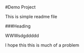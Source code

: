 
#Demo Project 

This is simple readme file

###Heading

WWWsdgddddd 

I hope this this is much of a problem